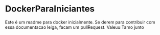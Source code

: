 # DockerParaIniciantes
Este é um readme para docker inicialmente. Se derem para contribuir com essa documentacao leiga, facam um pullRequest. Valeuu Tamo junto
